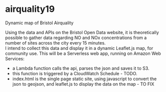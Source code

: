 # airquality19
Dynamic map of Bristol Airquality

Using the data and APIs on the Bristol Open Data website, it is theoretically possible to gather data regarding NO and NOx concentrations from a number of sites across the city every 15 minutes.  
I intend to collect this data and display it in a dynamic Leaflet.js map, for community use. 
This will be a Serverless web app, running on Amazon Web Services: 
- a Lambda function calls the api, parses the json and saves it to S3.  
- this function is triggered by a CloudWatch Schedule - TODO. 
- index.html is the single page static site, using javascript to convert the json to geojson, and leaflet.js to display the data on the map - TO FIX


    
